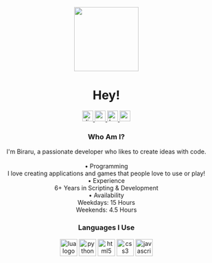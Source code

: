 <div align="center">
  <img height="150" src="https://raw.githubusercontent.com/BiraruX/BiraruX/main/icon.png"/>

  <h1>Hey!</h1>

  <div>
    <a href="https://discord.com/users/914029241782398976" target="_blank">
      <img src="https://img.shields.io/static/v1?message=Discord&logo=discord&label=&color=7289DA&logoColor=white&labelColor=&style=for-the-badge" height="25" alt="discord logo"  />
    </a>
    <a href="https://www.youtube.com/@BiraruX" target="_blank">
      <img src="https://img.shields.io/static/v1?message=Youtube&logo=youtube&label=&color=FF0000&logoColor=white&labelColor=&style=for-the-badge" height="25" alt="youtube logo"  />
    </a>
    <a href="https://ko-fi.com/biraru" target="_blank">
      <img src="https://img.shields.io/static/v1?message=Ko-fi&logo=ko-fi&label=&color=F16061&logoColor=white&labelColor=&style=for-the-badge" height="25" alt="ko-fi logo"  />
    </a>
    <a href="https://www.patreon.com/Biraru" target="_blank">
      <img src="https://img.shields.io/static/v1?message=Patreon&logo=patreon&label=&color=F96854&logoColor=white&labelColor=&style=for-the-badge" height="25" alt="patreon logo"  />
    </a>
  </div>

  <h3>Who Am I?</h3>

  <p>I'm Biraru, a passionate developer who likes to create ideas with code.<br><br>&bull; Programming<br>I love creating applications and games that people love to use or play!<br>&bull; Experience<br>6+ Years in Scripting & Development<br>&bull; Availability<br>Weekdays: 15 Hours<br>Weekends: 4.5 Hours</p>
  
  <h3>Languages I Use</h3>

  <img src="https://cdn.jsdelivr.net/gh/devicons/devicon/icons/lua/lua-original.svg" height="40" alt="lua logo"  />
  <img src="https://cdn.jsdelivr.net/gh/devicons/devicon/icons/python/python-original.svg" height="40" alt="python logo"  />
  <img src="https://cdn.jsdelivr.net/gh/devicons/devicon/icons/html5/html5-original.svg" height="40" alt="html5 logo"  />
  <img src="https://cdn.jsdelivr.net/gh/devicons/devicon/icons/css3/css3-original.svg" height="40" alt="css3 logo"  />
  <img src="https://cdn.jsdelivr.net/gh/devicons/devicon/icons/javascript/javascript-original.svg" height="40" alt="javascript logo"  />
</div>
